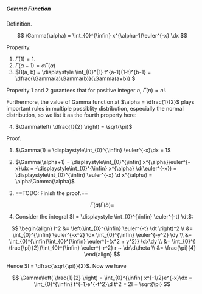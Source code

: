$$
\newcommand{\d}{\text{d}}
\newcommand{\dx}{\d x}
\newcommand{\dy}{\d y}
\newcommand{\dt}{\d t}
\newcommand{\dr}{\d r}
\newcommand{\euler}{\text{e}}
$$

##### Gamma Function

Definition.

$$
\Gamma(\alpha) = \int_{0}^{\infin} x^{\alpha-1}\euler^{-x} \dx
$$

Properity.
1. $\Gamma(1) = 1$.
2. $\Gamma(\alpha+1) = \alpha\Gamma(\alpha)$
3. $B(a, b) = \displaystyle \int_{0}^{1} t^{a-1}(1-t)^{b-1} = \dfrac{\Gamma(a)\Gamma(b)}{\Gamma(a+b)} $

Properity 1 and 2 gurantees that for positive integer $n$, $\Gamma(n) = n!$.

Furthermore, the value of Gamma function at $\alpha = \dfrac{1}{2}$ plays important rules in multiple possiblity distribution, especially the normal distribution, so we list it as the fourth property here:

4. $\Gamma\left( \dfrac{1}{2} \right) = \sqrt{\pi}$





Proof.

1. $\Gamma(1) = \displaystyle\int_{0}^{\infin} \euler^{-x}\dx = 1$

2. $\Gamma(\alpha+1)
= \displaystyle\int_{0}^{\infin} x^{\alpha}\euler^{-x}\dx
= -\displaystyle\int_{0}^{\infin} x^{\alpha} \d(\euler^{-x})
= \displaystyle\int_{0}^{\infin} \euler^{-x} \d x^{\alpha}
= \alpha\Gamma(\alpha)$

3. ==TODO: Finish the proof.==

$$
\Gamma(a)\Gamma(b) = 
$$

4. Consider the integral $I = \displaystyle \int_{0}^{\infin} \euler^{-t} \dt$:

$$
\begin{align}
I^2
&= \left(\int_{0}^{\infin} \euler^{-t} \dt \right)^2 \\
&= \int_{0}^{\infin} \euler^{-x^2} \dx \int_{0}^{\infin} \euler^{-y^2} \dy \\
&= \int_{0}^{\infin}\int_{0}^{\infin} \euler^{-(x^2 + y^2)} \dx\dy \\
&= \int_{0}^{ \frac{\pi}{2}}\int_{0}^{\infin} \euler^{-r^2} r ~ \dr\d\theta \\
&= \frac{\pi}{4}
\end{align}
$$

Hence $I = \dfrac{\sqrt{\pi}}{2}$. Now we have

$$
\Gamma\left( \frac{1}{2} \right)
= \int_{0}^{\infin} x^{-1/2}e^{-x}\dx
= \int_{0}^{\infin} t^{-1}e^{-t^2}\d t^2
= 2I
= \sqrt{\pi}
$$














































